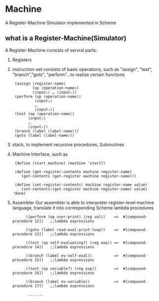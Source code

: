 # Machine
A Register-Machine Simulator implemented in Scheme

## what is a Register-Machine(Simulator)
A Register-Machine consists of servral parts:
1. Registers
2. instruction-set consists of basic operations, such as "assign", "test", "branch","goto", "perform"...to realize certain
functions


        (assign ⟨register-name⟩ 
                (op ⟨operation-name⟩) 
                ⟨input₁⟩ … ⟨inputₙ⟩)
        (perform (op ⟨operation-name⟩) 
                 ⟨input₁⟩ 
                 … 
                 ⟨inputₙ⟩)
        (test (op ⟨operation-name⟩) 
              ⟨input₁⟩ 
              … 
              ⟨inputₙ⟩)
        (branch (label ⟨label-name⟩))
        (goto (label ⟨label-name⟩))
      
      
3. stack, to implement recursive procedures, Subroutines

4. Machine Interface, such as 

        (define (start machine) (machine 'start))

        (define (get-register-contents machine register-name)
           (get-contents (get-register machine register-name)))

        (define (set-register-contents! machine register-name value)
           (set-contents!(get-register machine register-name) value) 'done)

5. Assembler
Our assembler is able to interpreter register-level machine language, translate it into corresponding Scheme lambda procedures




             ((perform (op user-print) (reg val))    =>	 #[compound-procedure 12])   ;;lambda expressions

             ((goto (label read-eval-print-loop))    =>  #[compound-procedure 13])   ;;lambda expressions

             ((test (op self-evaluating?) (reg exp)) =>	 #[compound-procedure 14])   ;;lambda expressions

             ((branch (label ev-self-eval))          =>  #[compound-procedure 15])   ;;lambda expressions

             ((test (op variable?) (reg exp))        =>  #[compound-procedure 16])   ;;lambda expressions

             ((branch (label ev-variable))           =>  #[compound-procedure 17])   ;;lambda expressions

              .......

      
      
